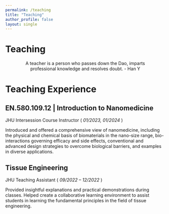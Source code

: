 ```yaml
---
permalink: /teaching
title: "Teaching"
author_profile: false
layout: single
---
```


# Teaching

<style>
  .center {
    text-align: center;
    margin: auto;
    width: 80%;
  }
</style>

<div class="center">
  <p>A teacher is a person who passes down the Dao, imparts professional knowledge and resolves doubt. - Han Y</p>
</div>


# Teaching Experience

## EN.580.109.12 | Introduction to Nanomedicine	##

JHU Intersession Course Instructor	( *01/2023, 01/2024* )

Introduced and offered a comprehensive view of nanomedicine, including the physical and chemical basis of biomaterials in the nano-size range, bio-interactions governing efficacy and side effects, conventional and advanced design strategies to overcome biological barriers, and examples in diverse applications.

## Tissue Engineering ##	

JHU Teaching Assistant 	( *09/2022 – 12/2022* )

Provided insightful explanations and practical demonstrations during classes. Helped create a collaborative learning environment to assist students in learning the fundamental principles in the field of tissue engineering.
